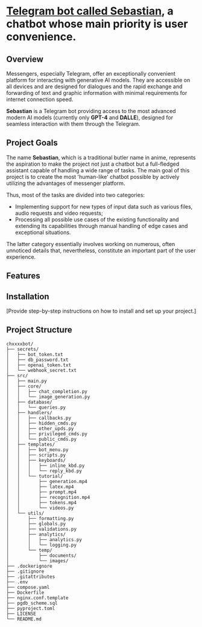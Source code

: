 # [Telegram bot called Sebastian](https://t.me/chxxxxbot), a chatbot whose main priority is user convenience.

## Overview
Messengers, especially Telegram, offer an exceptionally convenient platform for interacting with generative AI models. They are accessible on all devices and are designed for dialogues and the rapid exchange and forwarding of text and graphic information with minimal requirements for internet connection speed.

**Sebastian** is a Telegram bot providing access to the most advanced modern AI models  (currently only **GPT-4** and **DALLE**), designed for seamless interaction with them through the Telegram. 

## Project Goals
The name **Sebastian**, which is a traditional butler name in anime, represents the aspiration to make the project not just a chatbot but a full-fledged assistant capable of handling a wide range of tasks.
The main goal of this project is to create the most 'human-like' chatbot possible by actively utilizing the advantages of messenger platform.

Thus, most of the tasks are divided into two categories:
- Implementing support for new types of input data such as various files, audio requests and video requests;
- Processing all possible use cases of the existing functionality and extending its capabilities through manual handling of edge cases and exceptional situations.

The latter category essentially involves working on numerous, often unnoticed details that, nevertheless, constitute an important part of the user experience.

## Features


## Installation
[Provide step-by-step instructions on how to install and set up your project.]

## Project Structure
```
chxxxxbot/
├── secrets/
│   ├── bot_token.txt
│   ├── db_password.txt
│   ├── openai_token.txt
│   └── webhook_secret.txt
├── src/
│   ├── main.py
│   ├── core/
│   │   ├── chat_completion.py
│   │   └── image_generation.py
│   ├── database/
│   │   └── queries.py
│   ├── handlers/
│   │   ├── callbacks.py
│   │   ├── hidden_cmds.py
│   │   ├── other_upds.py
│   │   ├── privileged_cmds.py
│   │   └── public_cmds.py
│   ├── templates/
│   │   ├── bot_menu.py
│   │   ├── scripts.py
│   │   ├── keyboards/
│   │   │   ├── inline_kbd.py
│   │   │   └── reply_kbd.py
│   │   └── tutorial/
│   │       ├── generation.mp4
│   │       ├── latex.mp4
│   │       ├── prompt.mp4
│   │       ├── recognition.mp4
│   │       ├── tokens.mp4
│   │       └── videos.py
│   └── utils/
│       ├── formatting.py
│       ├── globals.py
│       ├── validations.py
│       ├── analytics/
│       │   ├── analytics.py
│       │   └── logging.py
│       └── temp/
│           ├── documents/
│           └── images/
├── .dockerignore
├── .gitignore
├── .gitattributes
├── .env
├── compose.yaml
├── Dockerfile
├── nginx.conf.template
├── pgdb_scheme.sql
├── pyproject.toml
├── LICENSE
└── README.md
```
